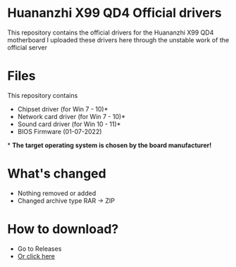 # Huananzhi X99 QD4 Official drivers
This repository contains the official drivers for the Huananzhi X99 QD4 motherboard
I uploaded these drivers here through the unstable work of the official server
# Files
This repository contains
 - Chipset driver (for Win 7 - 10)*
 - Network card driver (for Win 7 - 10)*
 - Sound card driver  (for Win 10 - 11)*
 - BIOS Firmware (01-07-2022)
 
\* **The target operating system is chosen by the board manufacturer!**
# What's changed
 - Nothing removed or added
 - Changed archive type RAR -> ZIP
# How to download?
 - Go to Releases
 - [Or click here](https://github.com/miatoll/huananzhi-x99-qd4-drivers/releases/tag/29-03-2023)

